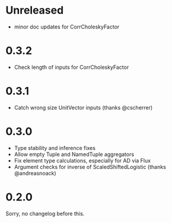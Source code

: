 # Unreleased

- minor doc updates for CorrCholeskyFactor

# 0.3.2

- Check length of inputs for CorrCholeskyFactor

# 0.3.1

- Catch wrong size UnitVector inputs (thanks @cscherrer)

# 0.3.0

- Type stability and inference fixes
- Allow empty Tuple and NamedTuple aggregators
- Fix element type calculations, especially for AD via Flux
- Argument checks for inverse of ScaledShiftedLogistic (thanks @andreasnoack)

# 0.2.0

Sorry, no changelog before this.
